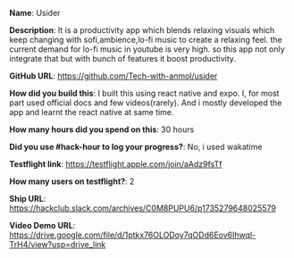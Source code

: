 **Name**: Usider

**Description**: It is a productivity app which blends relaxing visuals which keep changing with sofi,ambience,lo-fi music to create a relaxing feel.
the current demand for lo-fi music in youtube is very high. so this app not only integrate that but with bunch of features it boost productivity.

**GitHub URL**: https://github.com/Tech-with-anmol/usider

**How did you build this**: I built this using react native and expo. I, for most part used official docs and few videos(rarely). And i mostly developed the app and learnt the react native at same time.

**How many hours did you spend on this**: 30 hours

**Did you use #hack-hour to log your progress?**: No, i used wakatime

**Testflight link**: https://testflight.apple.com/join/aAdz9fsTf

**How many users on testflight?**: 2

**Ship URL**: https://hackclub.slack.com/archives/C0M8PUPU6/p1735279648025579

**Video Demo URL**: https://drive.google.com/file/d/1ptkx76OLODoy7qODd6Eov6Ihwql-TrH4/view?usp=drive_link
